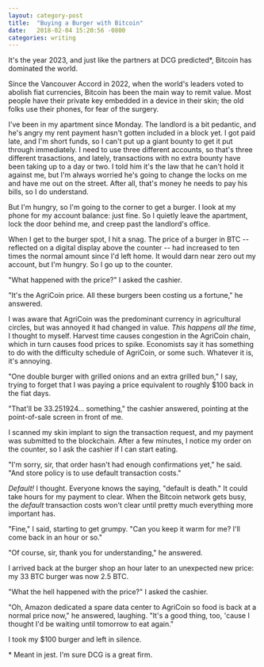 ```yaml
---
layout: category-post
title:  "Buying a Burger with Bitcoin"
date:   2018-02-04 15:20:56 -0800
categories: writing
---
```


It's the year 2023, and just like the partners at DCG predicted\*, Bitcoin has dominated the world.

Since the Vancouver Accord in 2022, when the world's leaders voted to abolish fiat currencies, Bitcoin has been the main way to remit value. Most people have their private key embedded in a device in their skin; the old folks use their phones, for fear of the surgery.

I've been in my apartment since Monday. The landlord is a bit pedantic, and he's angry my rent payment hasn't gotten included in a block yet. I got paid late, and I'm short funds, so I can't put up a giant bounty to get it put through immediately. I need to use three different accounts, so that's three different trasactions, and lately, transactions with no extra bounty have been taking up to a day or two. I told him it's the law that he can't hold it against me, but I'm always worried he's going to change the locks on me and have me out on the street. After all, that's money he needs to pay his bills, so I do understand.

But I'm hungry, so I'm going to the corner to get a burger. I look at my phone for my account balance: just fine. So I quietly leave the apartment, lock the door behind me, and creep past the landlord's office.

When I get to the burger spot, I hit a snag. The price of a burger in BTC -- reflected on a digital display above the counter -- had increased to ten times the normal amount since I'd left home. It would darn near zero out my account, but I'm hungry. So I go up to the counter.

"What happened with the price?" I asked the cashier.

"It's the AgriCoin price. All these burgers been costing us a fortune," he answered.

I was aware that AgriCoin was the predominant currency in agricultural circles, but was annoyed it had changed in value. _This happens all the time_, I thought to myself. Harvest time causes congestion in the AgriCoin chain, which in turn causes food prices to spike. Economists say it has something to do with the difficulty schedule of AgriCoin, or some such. Whatever it is, it's annoying.

"One double burger with grilled onions and an extra grilled bun," I say, trying to forget that I was paying a price equivalent to roughly $100 back in the fiat days.

"That'll be 33.251924... something," the cashier answered, pointing at the point-of-sale screen in front of me.

I scanned my skin implant to sign the transaction request, and my payment was submitted to the blockchain. After a few minutes, I notice my order on the counter, so I ask the cashier if I can start eating.

"I'm sorry, sir, that order hasn't had enough confirmations yet," he said. "And store policy is to use default transaction costs."

_Default!_ I thought. Everyone knows the saying, "default is death." It could take hours for my payment to clear. When the Bitcoin network gets busy, the _default_ transaction costs won't clear until pretty much everything more important has.

"Fine," I said, starting to get grumpy. "Can you keep it warm for me? I'll come back in an hour or so."

"Of course, sir, thank you for understanding," he answered.

I arrived back at the burger shop an hour later to an unexpected new price: my 33 BTC burger was now 2.5 BTC.

"What the hell happened with the price?" I asked the cashier.

"Oh, Amazon dedicated a spare data center to AgriCoin so food is back at a normal price now," he answered, laughing. "It's a good thing, too, 'cause I thought I'd be waiting until tomorrow to eat again."

I took my $100 burger and left in silence.


 
\* Meant in jest. I'm sure DCG is a great firm. 
